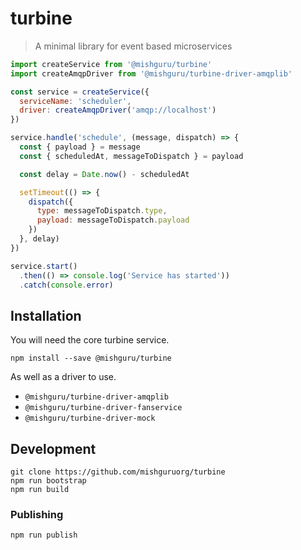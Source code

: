 # turbine

> A minimal library for event based microservices

```javascript
import createService from '@mishguru/turbine'
import createAmqpDriver from '@mishguru/turbine-driver-amqplib'

const service = createService({
  serviceName: 'scheduler',
  driver: createAmqpDriver('amqp://localhost')
})

service.handle('schedule', (message, dispatch) => {
  const { payload } = message
  const { scheduledAt, messageToDispatch } = payload

  const delay = Date.now() - scheduledAt

  setTimeout(() => {
    dispatch({
      type: messageToDispatch.type,
      payload: messageToDispatch.payload
    })
  }, delay)
})

service.start()
  .then(() => console.log('Service has started'))
  .catch(console.error)
```

## Installation

You will need the core turbine service.

```shell
npm install --save @mishguru/turbine
```

As well as a driver to use.

- `@mishguru/turbine-driver-amqplib`
- `@mishguru/turbine-driver-fanservice`
- `@mishguru/turbine-driver-mock`

## Development

```
git clone https://github.com/mishguruorg/turbine
npm run bootstrap
npm run build
```

### Publishing

```
npm run publish
```

